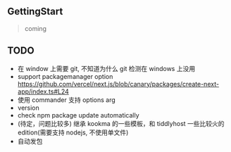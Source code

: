 ## GettingStart

> coming

## TODO

- 在 window 上需要 git, 不知道为什么 git 检测在 windows 上没用
- support packagemanager option
  https://github.com/vercel/next.js/blob/canary/packages/create-next-app/index.ts#L24
- 使用 commander 支持 options arg
- version
- check npm package update automatically
- (待定，问题比较多) 继承 kookma 的一些模板，和 tiddlyhost 一些比较火的 edition(需要支持 nodejs, 不使用单文件)
- 自动发包
